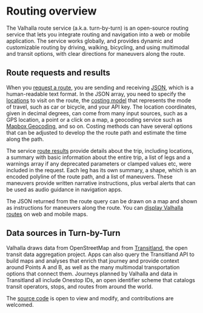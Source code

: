 # Routing overview

The Valhalla route service (a.k.a. turn-by-turn) is an open-source routing service that lets you integrate routing and navigation into a web or mobile application. The service works globally, and provides dynamic and customizable routing by driving, walking, bicycling, and using multimodal and transit options, with clear directions for maneuvers along the route.

## Route requests and results

When you [request a route](api-reference.md#inputs-of-a-route), you are sending and receiving [JSON](https://en.wikipedia.org/wiki/JSON), which is a human-readable text format. In the JSON array, you need to specify the [locations](api-reference.md#locations) to visit on the route, the [costing model](api-reference.md#costing-models) that represents the mode of travel, such as car or bicycle, and your API key. The location coordinates, given in decimal degrees, can come from many input sources, such as a GPS location, a point or a click on a map, a geocoding service such as [Mapbox Geocoding](https://docs.mapbox.com/api/search/#geocoding), and so on. Costing methods can have several options that can be adjusted to develop the the route path and estimate the time along the path.

The service [route results](api-reference.md#outputs-of-a-route) provide details about the trip, including locations, a summary with basic information about the entire trip, a list of legs and a warnings array if any deprecated parameters or clamped values etc, were included in the request. Each leg has its own summary, a shape, which is an encoded polyline of the route path, and a list of maneuvers. These maneuvers provide written narrative instructions, plus verbal alerts that can be used as audio guidance in navigation apps.

The JSON returned from the route query can be drawn on a map and shown as instructions for maneuvers along the route. You can [display Valhalla routes](add-routing-to-a-map.md) on web and mobile maps.

## Data sources in Turn-by-Turn

Valhalla draws data from OpenStreetMap and from [Transitland](https://transit.land), the open transit data aggregation project. Apps can also query the Transitland API to build maps and analyses that enrich that journey and provide context around Points A and B, as well as the many multimodal transportation options that connect them. Journeys planned by Valhalla and data in Transitland all include Onestop IDs, an open identifier scheme that catalogs transit operators, stops, and routes from around the world.

The [source code](https://github.com/valhalla) is open to view and modify, and contributions are welcomed.
